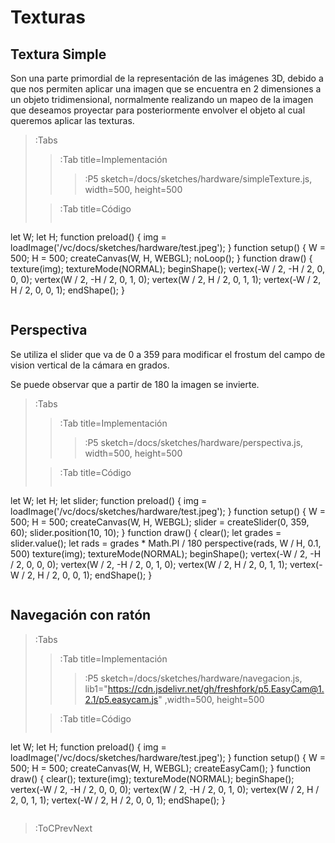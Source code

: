 # Texturas

## Textura Simple

Son una parte primordial de la representación de las imágenes 3D, debido a que nos permiten aplicar una imagen que se encuentra en 2 dimensiones a un objeto tridimensional, normalmente realizando un mapeo de la imagen que deseamos proyectar para posteriormente envolver el objeto al cual queremos aplicar las texturas.

> :Tabs
> > :Tab title=Implementación
> > >
> > > :P5 sketch=/docs/sketches/hardware/simpleTexture.js, width=500, height=500
>
> > :Tab title=Código
> >
> > ```js
let W;
let H;
function preload() {
    img = loadImage('/vc/docs/sketches/hardware/test.jpeg');
}
function setup() {
    W = 500;
    H = 500;
    createCanvas(W, H, WEBGL);
    noLoop();
}
function draw() {
    texture(img);
    textureMode(NORMAL);
    beginShape();
    vertex(-W / 2, -H / 2, 0, 0, 0);
    vertex(W / 2, -H / 2, 0, 1, 0);
    vertex(W / 2, H / 2, 0, 1, 1);
    vertex(-W / 2, H / 2, 0, 0, 1);
    endShape();
}
> > ```

## Perspectiva

Se utiliza el slider que va de 0 a 359 para modificar el frostum del campo de vision vertical
de la cámara en grados.

Se puede observar que a partir de 180 la imagen se invierte.

> :Tabs
> > :Tab title=Implementación
> > >
> > > :P5 sketch=/docs/sketches/hardware/perspectiva.js, width=500, height=500
>
> > :Tab title=Código
> >
> > ```js
let W;
let H;
let slider;
function preload() {
    img = loadImage('/vc/docs/sketches/hardware/test.jpeg');
}
function setup() {
    W = 500;
    H = 500;
    createCanvas(W, H, WEBGL);
    slider = createSlider(0, 359, 60);
    slider.position(10, 10);
}
function draw() {
    clear();
    let grades = slider.value();
    let rads = grades * Math.PI / 180
    perspective(rads, W / H, 0.1, 500)
    texture(img);
    textureMode(NORMAL);
    beginShape();
    vertex(-W / 2, -H / 2, 0, 0, 0);
    vertex(W / 2, -H / 2, 0, 1, 0);
    vertex(W / 2, H / 2, 0, 1, 1);
    vertex(-W / 2, H / 2, 0, 0, 1);
    endShape();
}
> > ```

## Navegación con ratón

> :Tabs
> > :Tab title=Implementación
> > >
> > > :P5 sketch=/docs/sketches/hardware/navegacion.js, lib1="https://cdn.jsdelivr.net/gh/freshfork/p5.EasyCam@1.2.1/p5.easycam.js" ,width=500, height=500
>
> > :Tab title=Código
> >
> > ```js
let W;
let H;
function preload() {
    img = loadImage('/vc/docs/sketches/hardware/test.jpeg');
}
function setup() {
    W = 500;
    H = 500;
    createCanvas(W, H, WEBGL);
    createEasyCam();
}
function draw() {
    clear();
    texture(img);
    textureMode(NORMAL);
    beginShape();
    vertex(-W / 2, -H / 2, 0, 0, 0);
    vertex(W / 2, -H / 2, 0, 1, 0);
    vertex(W / 2, H / 2, 0, 1, 1);
    vertex(-W / 2, H / 2, 0, 0, 1);
    endShape();
}
> > ```

> :ToCPrevNext